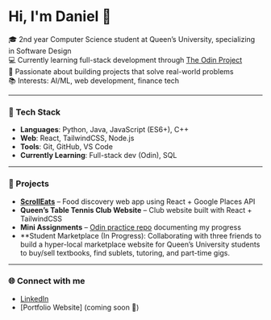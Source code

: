 # Hi, I'm Daniel 👋  

🎓 2nd year Computer Science student at Queen’s University, specializing in Software Design  
💻 Currently learning full-stack development through [The Odin Project](https://www.theodinproject.com/)  
🚀 Passionate about building projects that solve real-world problems  
📚 Interests: AI/ML, web development, finance tech  

---

### 🔨 Tech Stack
- **Languages**: Python, Java, JavaScript (ES6+), C++  
- **Web**: React, TailwindCSS, Node.js  
- **Tools**: Git, GitHub, VS Code  
- **Currently Learning**: Full-stack dev (Odin), SQL  

---

### 📌 Projects
- **[ScrollEats](https://github.com/juswamacbook/SPURHACKS-2025-SCROLLEATS)** – Food discovery web app using React + Google Places API  
- **Queen’s Table Tennis Club Website** – Club website built with React + TailwindCSS  
- **Mini Assignments** – [Odin practice repo](https://github.com/YOURUSERNAME/odin-practice) documenting my progress  
- **Student Marketplace (In Progress): Collaborating with three friends to build a hyper-local marketplace website for Queen’s University students to buy/sell textbooks, find sublets, tutoring, and part-time gigs.
---

### 🌐 Connect with me
- [LinkedIn](https://www.linkedin.com/in/daniel-yu-88b520343/)  
- [Portfolio Website] (coming soon 🚧)  
